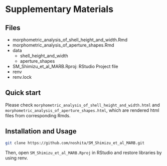 # Supplementary Materials

## Files
* morphometric_analysis_of_shell_height_and_width.Rmd
* morphometric_analysis_of_aperture_shapes.Rmd
* data
  * shell_height_and_width
  * aperture_shapes
* SM_Shimizu_et_al_MARB.Rproj: RStudio Project file
* renv
* renv.lock

## Quick start
Please check `morphometric_analysis_of_shell_height_and_width.html` and `morphometric_analysis_of_aperture_shapes.html`, which are rendered html files from corresponding Rmds.

## Installation and Usage

```sh
git clone https://github.com/noshita/SM_Shimizu_et_al_MARB.git
```

Then, open `SM_Shimizu_et_al_MARB.Rproj` in RStudio and restore libraries by using renv.
